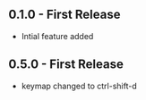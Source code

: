 ## 0.1.0 - First Release
* Intial feature added

## 0.5.0 - First Release
* keymap changed to ctrl-shift-d
